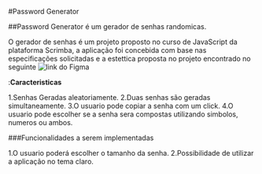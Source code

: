 #Password Generator

##Password Generator é um gerador de senhas randomicas.

O gerador de senhas é um projeto proposto no curso de JavaScript da plataforma Scrimba, a aplicação foi concebida com base nas especificações solicitadas e a estettica proposta no projeto encontrado no seguinte ![link do Figma]("https://www.figma.com/file/xUEcMBUmUTLkRRGBKJG2Bh/Random-Password-Generator-(New-version)-(Copy)")

:**Caracteristicas**

1.Senhas Geradas aleatoriamente.
2.Duas senhas são geradas simultaneamente.
3.O usuario pode copiar a senha com um click.
4.O usuario pode escolher se a senha sera compostas utilizando simbolos, numeros ou ambos.

###Funcionalidades a serem implementadas

1.O usuario poderá escolher o tamanho da senha.
2.Possibilidade de utilizar a aplicação no tema claro.

